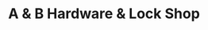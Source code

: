 ---
title: "A & B Hardware & Lock Shop"
url: /kenosha/a-und-b-hardware-und-lock-shop/
shop: Schlüsseldienst
---